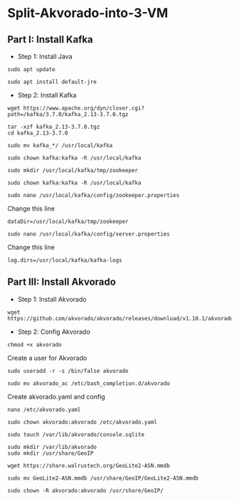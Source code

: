 # Split-Akvorado-into-3-VM
## Part I: Install Kafka
- Step 1: Install Java 
```
sudo apt update
```
```
sudo apt install default-jre
```
- Step 2: Install Kafka
```
wget https://www.apache.org/dyn/closer.cgi?path=/kafka/3.7.0/kafka_2.13-3.7.0.tgz
```
```
tar -xzf kafka_2.13-3.7.0.tgz
cd kafka_2.13-3.7.0
```
```
sudo mv kafka_*/ /usr/local/kafka
```
```
sudo chown kafka:kafka -R /usr/local/kafka
```
```
sudo mkdir /usr/local/kafka/tmp/zookeeper
```
```
sudo chown kafka:kafka -R /usr/local/kafka
```
```
sudo nano /usr/local/kafka/config/zookeeper.properties
```
Change this line<br>
```
dataDir=/usr/local/kafka/tmp/zookeeper
```
```
sudo nano /usr/local/kafka/config/server.properties
```
Change this line<br>
```
log.dirs=/usr/local/kafka/kafka-logs
```
## Part III: Install Akvorado
- Step 1: Install Akvorado
```
wget https://github.com/akvorado/akvorado/releases/download/v1.10.1/akvorado
```
- Step 2: Config Akvorado
```
chmod +x akvorado
```
Create a user for Akvorado<br>
```
sudo useradd -r -s /bin/false akvorado
```
```
sudo mv akvorado_ac /etc/bash_completion.d/akvorado
```
Create akvorado.yaml and config
```
nano /etc/akvorado.yaml
```
```
sudo chown akvorado:akvorado /etc/akvorado.yaml
```
```
sudo touch /var/lib/akvorado/console.sqlite
```

```
sudo mkdir /var/lib/akvorado
sudo mkdir /usr/share/GeoIP
```
```
wget https://share.walrustech.org/GeoLite2-ASN.mmdb
```
```
sudo mv GeoLite2-ASN.mmdb /usr/share/GeoIP/GeoLite2-ASN.mmdb
```
```
sudo chown -R akvorado:akvorado /usr/share/GeoIP/
```





